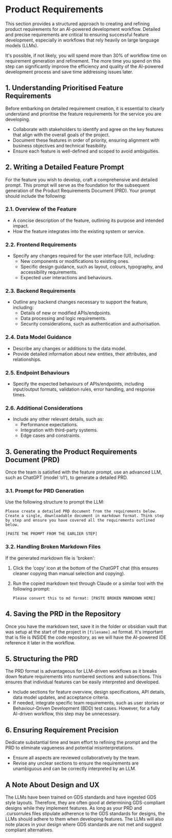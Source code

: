 # Product Requirements

This section provides a structured approach to creating and refining product requirements for an AI-powered development workflow. Detailed and precise requirements are critical to ensuring successful feature development, especially in workflows that rely heavily on large language models (LLMs).

It's possible, if not likely, you will spend more than 30% of workflow time on requirement generation and refinement.  The more time you spend on this step can significantly improve the efficiency and quality of the AI-powered development process and save time addressing issues later.

## 1. Understanding Prioritised Feature Requirements

Before embarking on detailed requirement creation, it is essential to clearly understand and prioritise the feature requirements for the service you are developing.

- Collaborate with stakeholders to identify and agree on the key features that align with the overall goals of the project.
- Document these features in order of priority, ensuring alignment with business objectives and technical feasibility.
- Ensure each feature is well-defined and scoped to avoid ambiguities.

## 2. Writing a Detailed Feature Prompt

For the feature you wish to develop, craft a comprehensive and detailed prompt. This prompt will serve as the foundation for the subsequent generation of the Product Requirements Document (PRD). Your prompt should include the following:

### 2.1. Overview of the Feature

- A concise description of the feature, outlining its purpose and intended impact.
- How the feature integrates into the existing system or service.

### 2.2. Frontend Requirements

- Specify any changes required for the user interface (UI), including:
    - New components or modifications to existing ones.
    - Specific design guidance, such as layout, colours, typography, and accessibility requirements.
    - Expected user interactions and behaviours.

### 2.3. Backend Requirements

- Outline any backend changes necessary to support the feature, including:
    - Details of new or modified APIs/endpoints.
    - Data processing and logic requirements.
    - Security considerations, such as authentication and authorisation.

### 2.4. Data Model Guidance

- Describe any changes or additions to the data model.
- Provide detailed information about new entities, their attributes, and relationships.

### 2.5. Endpoint Behaviours

- Specify the expected behaviours of APIs/endpoints, including input/output formats, validation rules, error handling, and response times.

### 2.6. Additional Considerations

- Include any other relevant details, such as:
    - Performance expectations.
    - Integration with third-party systems.
    - Edge cases and constraints.

## 3. Generating the Product Requirements Document (PRD)

Once the team is satisfied with the feature prompt, use an advanced LLM, such as ChatGPT (model ‘o1’), to generate a detailed PRD.

### 3.1. Prompt for PRD Generation

Use the following structure to prompt the LLM:

```
Please create a detailed PRD document from the requirements below. Create a single, downloadable document in markdown format. Think step by step and ensure you have covered all the requirements outlined below.

[PASTE THE PROMPT FROM THE EARLIER STEP]
```

### 3.2. Handling Broken Markdown Files

If the generated markdown file is 'broken':

1. Click the ‘copy’ icon at the bottom of the ChatGPT chat (this ensures cleaner copying than manual selection and copying).
    
2. Run the copied markdown text through Claude or a similar tool with the following prompt:
    
    ```
    Please convert this to md format: [PASTE BROKEN MARKDOWN HERE]
    ```

## 4. Saving the PRD in the Repository

Once you have the markdown text, save it in the folder or obsidian vault that was setup at the start of the project in `[filename].md` format.  It's important that is file is INSIDE the code repository, as we will have the AI-powered IDE reference it later in the workflow.

## 5. Structuring the PRD

The PRD format is advantageous for LLM-driven workflows as it breaks down feature requirements into numbered sections and subsections. This ensures that individual features can be easily interpreted and developed.

- Include sections for feature overview, design specifications, API details, data model updates, and acceptance criteria.
- If needed, integrate specific team requirements, such as user stories or Behaviour-Driven Development (BDD) test cases. However, for a fully AI-driven workflow, this step may be unnecessary.

## 6. Ensuring Requirement Precision

Dedicate substantial time and team effort to refining the prompt and the PRD to eliminate vagueness and potential misinterpretations.

- Ensure all aspects are reviewed collaboratively by the team.
- Revise any unclear sections to ensure the requirements are unambiguous and can be correctly interpreted by an LLM.

## A Note About Design and UX

The LLMs have been trained on GDS standards and have ingested GDS style layouts.  Therefore, they are often good at determining GDS-compliant designs while they implement features.   As long as your PRD and .cursorrules files stipulate adherence to the GDS standards for designs, the LLMs should adhere to them when developing features.  The LLMs will also note places in your design where GDS standards are not met and suggest compliant alternatives.